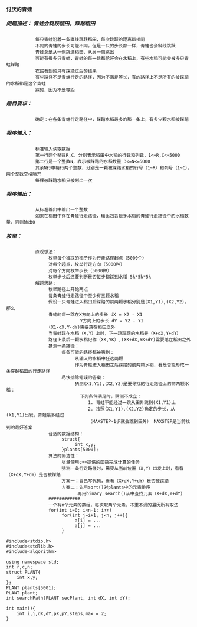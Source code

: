 #### 讨厌的青蛙  

##### 问题描述： 青蛙会跳跃稻田，踩踏稻田  
               每只青蛙沿着一条直线跳跃稻田，每次跳跃的距离都相同  
               不同的青蛙的步长可能不同，但是一只的步长都一样，青蛙也会斜线跳跃  
               青蛙总是从一侧跳进稻田，从另一侧跳出  
               可能有很多只青蛙，青蛙的每一跳都恰好会在水稻上，有些水稻可能会被多只青蛙踩踏  
               农民看到的只有踩踏过后的结果  
               有些路径不是青蛙行走的路径，因为不满足等长，有的路径上不是所有的被踩踏的水稻都是这个青蛙  
               踩的，因为不是等距  
##### 题目要求：
               确定：在各条青蛙行走路径中，踩踏水稻最多的那一条上，有多少颗水稻被踩踏
##### 程序输入：
               标准输入读取数据
               第一行两个整数R,C，分别表示稻田中水稻的行数和列数，1<=R,C<=5000
               第二行是一个整数N，表示被踩踏的水稻数量 3<=N<=5000
               其余N行中每行两个整数，分别是一颗被踩踏水稻的行号（1~R）和列号（1~C），两个整数空格隔开
               每棵被踩踏水稻只被列出一次
##### 程序输出：
               从标准输出中输出一个整数  
               如果在稻田中存在青蛙行走路径，输出包含最多水稻的青蛙行走路径中的水稻数量，否则输出0
               
##### 枚举：
               直观想法：
                    枚举每个被踩的稻子作为行走路径起点（5000个）
                    对每个起点，枚举行走方向（5000种）
                    对每个方向枚举步长（5000种）
                    枚举步长后还要判断是否每步都踩到水稻 5k*5k*5k
               解题思路：
                    枚举路径上开始两点
                    每条青蛙行走路径中至少有三颗水稻
                    假设一只青蛙进入稻田后踩踏的前两颗水稻分别是(X1,Y1),(X2,Y2)，那么
                    青蛙的每一跳在X方向上的步长 dX = X2 - X1
                                Y方向上的步长 dY = Y2 - Y1
                    (X1-dX,Y-dY)需要落在稻田之外
                    当青蛙踩在水稻（X,Y）上时，下一跳踩踏的水稻是（X+dX,Y+dY）
                    路径上最后一颗水稻记作（XK,YK）,(XK+dX,YK+dY)需要落在稻田之外
                    猜测一条路径：
                         每条可能的路径都被猜到：
                              从输入的水稻中任选两颗
                              作为青蛙进入稻田之后踩踏的前两颗水稻，看是否能形成一条穿越稻田的行走路径
                         尽快排除错误的答案：
                              猜测(X1,Y1),(X2,Y2)是要寻找的行走路径上的前两颗水稻：
                                下列条件满足时，猜测不成立：
                                   1. 青蛙不能经过一跳从田外跳到(X1,Y1)上
                                   2. 按照(X1,Y1),(X2,Y2)确定的步长，从(X1,Y1)出发，青蛙最多经过
                                   （MAXSTEP-1步就会跳到田外） MAXSTEP是当前找到的最好答案
                    合适的数据结构：
                         struct{
                              int x,y;
                         }plants[5000];
                    算法的简洁性：
                         尽量使用c++提供的函数完成计算的任务
                         猜测一条行走路径时，需要从当前位置（X,Y）出发上时，看看（X+dX,Y+dY）是否被踩踏
                         方案一：自己写代码，看看（X+dX,Y+dY）是否被踩踏
                         方案二：先用sort()对plants中的元素排序
                               再用binary_search()从中查找元素（X+dX,Y+dY)
                    ############
                    一个有n个元素的数组，每次取两个元素，不重不漏的遍历所有取法
                    for(int i=0; i<n-1; i++)
                         for(int j=i+1; j<n; j++){
                              a[i] = ...
                              a[j] = ...
                         }

 ```
 #include<stdio.h>
 #include<stdlib.h>
 #include<algorithm>
 
 using namespace std;
 int r,c,n;
 struct PLANT{
     int x,y;
 };
 PLANT plants[5001];
 PLANT plant;
 int searchPath(PLANT secPlant, int dX, int dY);
 
 int main(){
     int i,j,dX,dY,pX,pY,steps,max = 2;
 }
 ```
